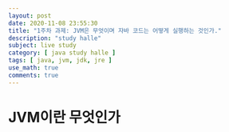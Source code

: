 ```yaml
---
layout: post
date: 2020-11-08 23:55:30
title: "1주차 과제: JVM은 무엇이며 자바 코드는 어떻게 실행하는 것인가."
description: "study halle"
subject: live study
category: [ java study halle ]
tags: [ java, jvm, jdk, jre ]
use_math: true
comments: true
---
```


# JVM이란 무엇인가
